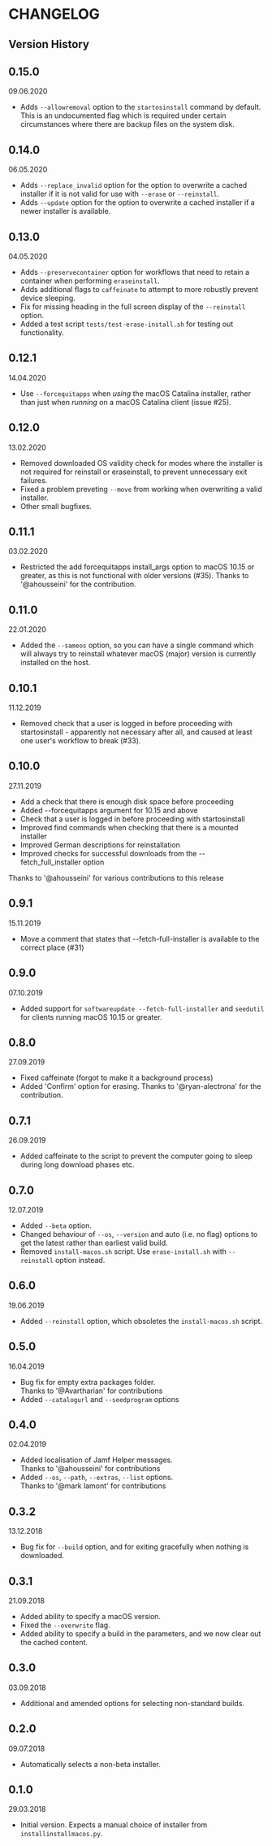 # CHANGELOG

## Version History

## 0.15.0

09.06.2020

- Adds `--allowremoval` option to the `startosinstall` command by default. This is an undocumented flag which is required under certain circumstances where there are backup files on the system disk.

## 0.14.0

06.05.2020

- Adds `--replace_invalid` option for the option to overwrite a cached installer if it is not valid for use with `--erase` or `--reinstall`.
- Adds `--update` option for the option to overwrite a cached installer if a newer installer is available.

## 0.13.0

04.05.2020

- Adds `--preservecontainer` option for workflows that need to retain a container when performing `eraseinstall`.
- Adds additional flags to `caffeinate` to attempt to more robustly prevent device sleeping.
- Fix for missing heading in the full screen display of the `--reinstall` option.
- Added a test script `tests/test-erase-install.sh` for testing out functionality.

## 0.12.1

14.04.2020

- Use `--forcequitapps` when _using_ the macOS Catalina installer, rather than just when _running_ on a macOS Catalina client (issue #25).

## 0.12.0

13.02.2020

- Removed downloaded OS validity check for modes where the installer is not required for reinstall or eraseinstall, to prevent unnecessary exit failures.
- Fixed a problem preveting `--move` from working when overwriting a valid installer.
- Other small bugfixes.

## 0.11.1

03.02.2020

- Restricted the add forcequitapps install_args option to macOS 10.15 or greater, as this is not functional with older versions (#35). Thanks to '@ahousseini' for the contribution.

## 0.11.0

22.01.2020

- Added the `--sameos` option, so you can have a single command which will always try to reinstall whatever macOS (major) version is currently installed on the host.

## 0.10.1

11.12.2019

- Removed check that a user is logged in before proceeding with startosinstall - apparently not necessary after all, and caused at least one user's workflow to break (#33).

## 0.10.0

27.11.2019

- Add a check that there is enough disk space before proceeding
- Added --forcequitapps argument for 10.15 and above
- Check that a user is logged in before proceeding with startosinstall
- Improved find commands when checking that there is a mounted installer
- Improved German descriptions for reinstallation
- Improved checks for successful downloads from the --fetch_full_installer option

Thanks to '@ahousseini' for various contributions to this release

## 0.9.1

15.11.2019

- Move a comment that states that --fetch-full-installer is available to the correct place (#31)

## 0.9.0

07.10.2019

- Added support for `softwareupdate --fetch-full-installer` and `seedutil` for clients running macOS 10.15 or greater.

## 0.8.0

27.09.2019

- Fixed caffeinate (forgot to make it a background process)
- Added 'Confirm' option for erasing. Thanks to '@ryan-alectrona' for the contribution.

## 0.7.1

26.09.2019

- Added caffeinate to the script to prevent the computer going to sleep during long download phases etc.

## 0.7.0

12.07.2019

- Added `--beta` option.
- Changed behaviour of `--os`, `--version` and auto (i.e. no flag) options to get the latest rather than earliest valid build.
- Removed `install-macos.sh` script. Use `erase-install.sh` with `--reinstall` option instead.

## 0.6.0

19.06.2019

- Added `--reinstall` option, which obsoletes the `install-macos.sh` script.

## 0.5.0

16.04.2019

- Bug fix for empty extra packages folder.  
  Thanks to '@Avartharian' for contributions
- Added `--catalogurl` and `--seedprogram` options

## 0.4.0

02.04.2019

- Added localisation of Jamf Helper messages.  
  Thanks to '@ahousseini' for contributions
- Added `--os`, `--path`, `--extras`, `--list` options.  
  Thanks to '@mark lamont' for contributions

## 0.3.2

13.12.2018

- Bug fix for `--build` option, and for exiting gracefully when nothing is downloaded.

## 0.3.1

21.09.2018

- Added ability to specify a macOS version.
- Fixed the `--overwrite` flag.
- Added ability to specify a build in the parameters, and we now clear out the cached content.

## 0.3.0

03.09.2018

- Additional and amended options for selecting non-standard builds.

## 0.2.0

09.07.2018

- Automatically selects a non-beta installer.

## 0.1.0

29.03.2018

- Initial version. Expects a manual choice of installer from `installinstallmacos.py`.
